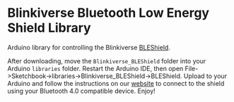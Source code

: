 Blinkiverse Bluetooth Low Energy Shield Library
===============================================

Arduino library for controlling the Blinkiverse [BLEShield][ble].

After downloading, move the `Blinkiverse_BLEShield` folder into your Arduino `libraries` folder. Restart the Arduino IDE, then open File->Sketchbook->libraries->Blinkiverse_BLEShield->BLEShield. Upload to your Arduino and follow the instructions on our [website][ble] to connect to the shield using your Bluetooth 4.0 compatible device. Enjoy!

[ble]: http://blinkiverse.com/bleshield